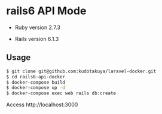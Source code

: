 # rails6 API Mode

* Ruby version
2.7.3

* Rails version
6.1.3

## Usage

```bash
$ git clone git@github.com:kudotakuya/laravel-docker.git
$ cd rails6-api-docker
$ docker-compose build
$ docker-compose up -d
$ docker-compose exec web rails db:create
```
Access http://localhost:3000
